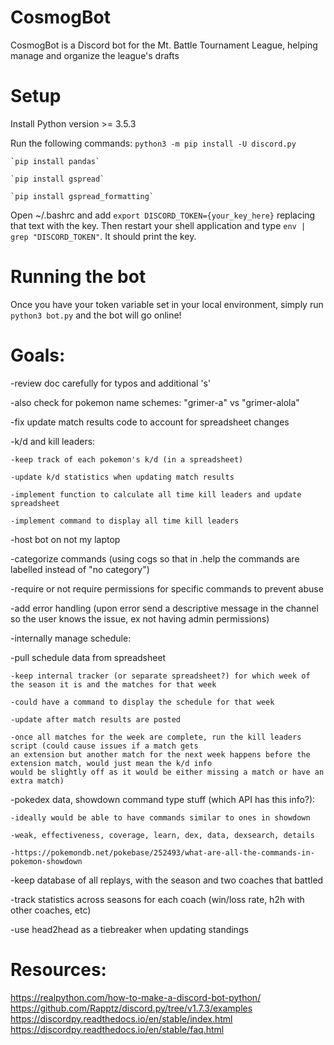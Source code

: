 # CosmogBot
CosmogBot is a Discord bot for the Mt. Battle Tournament League, helping manage and organize the league's drafts

# Setup
Install Python version >= 3.5.3

Run the following commands:
    `python3 -m pip install -U discord.py`

    `pip install pandas`
    
    `pip install gspread`
    
    `pip install gspread_formatting`

Open ~/.bashrc and add `export DISCORD_TOKEN={your_key_here}` replacing that text with the key.
Then restart your shell application and type `env | grep "DISCORD_TOKEN"`. It should print the key.

# Running the bot
Once you have your token variable set in your local environment, simply run `python3 bot.py` and the bot will go online!

# Goals:
-review doc carefully for typos and additional 's'

-also check for pokemon name schemes: "grimer-a" vs "grimer-alola"

-fix update match results code to account for spreadsheet changes

-k/d and kill leaders:

    -keep track of each pokemon's k/d (in a spreadsheet)
    
    -update k/d statistics when updating match results
    
    -implement function to calculate all time kill leaders and update spreadsheet
    
    -implement command to display all time kill leaders

-host bot on not my laptop

-categorize commands (using cogs so that in .help the commands are labelled instead of "no category")

-require or not require permissions for specific commands to prevent abuse

-add error handling (upon error send a descriptive message in the channel so the user knows the issue, ex not having admin permissions)

-internally manage schedule:

-pull schedule data from spreadsheet

    -keep internal tracker (or separate spreadsheet?) for which week of the season it is and the matches for that week
    
    -could have a command to display the schedule for that week
    
    -update after match results are posted
    
    -once all matches for the week are complete, run the kill leaders script (could cause issues if a match gets 
    an extension but another match for the next week happens before the extension match, would just mean the k/d info
    would be slightly off as it would be either missing a match or have an extra match)

-pokedex data, showdown command type stuff (which API has this info?):
    
    -ideally would be able to have commands similar to ones in showdown
    
    -weak, effectiveness, coverage, learn, dex, data, dexsearch, details
    
    -https://pokemondb.net/pokebase/252493/what-are-all-the-commands-in-pokemon-showdown

-keep database of all replays, with the season and two coaches that battled

-track statistics across seasons for each coach (win/loss rate, h2h with other coaches, etc)

-use head2head as a tiebreaker when updating standings


# Resources:
https://realpython.com/how-to-make-a-discord-bot-python/
https://github.com/Rapptz/discord.py/tree/v1.7.3/examples
https://discordpy.readthedocs.io/en/stable/index.html
https://discordpy.readthedocs.io/en/stable/faq.html
